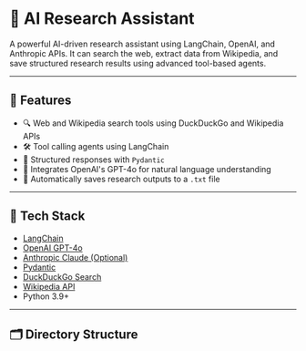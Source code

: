 # 🧠 AI Research Assistant

A powerful AI-driven research assistant using LangChain, OpenAI, and Anthropic APIs. It can search the web, extract data from Wikipedia, and save structured research results using advanced tool-based agents.

---

## 🚀 Features

- 🔍 Web and Wikipedia search tools using DuckDuckGo and Wikipedia APIs
- 🛠️ Tool calling agents using LangChain
- 📄 Structured responses with `Pydantic`
- 🧠 Integrates OpenAI's GPT-4o for natural language understanding
- 💾 Automatically saves research outputs to a `.txt` file

---

## 🧰 Tech Stack

- [LangChain](https://www.langchain.com/)
- [OpenAI GPT-4o](https://openai.com/gpt-4o)
- [Anthropic Claude (Optional)](https://www.anthropic.com/)
- [Pydantic](https://docs.pydantic.dev/)
- [DuckDuckGo Search](https://duckduckgo.com/)
- [Wikipedia API](https://www.mediawiki.org/wiki/API:Main_page)
- Python 3.9+

---

## 🗂️ Directory Structure

